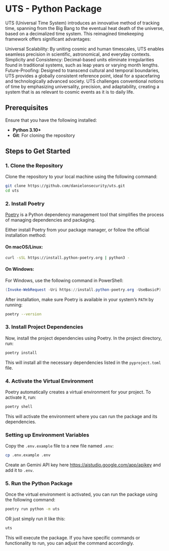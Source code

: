 
# UTS - Python Package

UTS (Universal Time System) introduces an innovative method of
tracking time, spanning from the Big Bang to the eventual heat death
of the universe, based on a decimalized time system. This reimagined
timekeeping framework offers significant advantages:

Universal Scalability: By uniting cosmic and human timescales, UTS
enables seamless precision in scientific, astronomical, and everyday
contexts.  Simplicity and Consistency: Decimal-based units eliminate
irregularities found in traditional systems, such as leap years or
varying month lengths.  Future-Proofing: Designed to transcend
cultural and temporal boundaries, UTS provides a globally consistent
reference point, ideal for a spacefaring and technologically advanced
society.  UTS challenges conventional notions of time by emphasizing
universality, precision, and adaptability, creating a system that is
as relevant to cosmic events as it is to daily life.

## Prerequisites

Ensure that you have the following installed:
- **Python 3.10+**
- **Git**: For cloning the repository

## Steps to Get Started

### 1. Clone the Repository

Clone the repository to your local machine using the following command:

```bash
git clone https://github.com/danielonsecurity/uts.git
cd uts
```

### 2. Install Poetry

[Poetry](https://python-poetry.org/) is a Python dependency management
tool that simplifies the process of managing dependencies and
packaging.

Either install Poetry from your package manager, or follow the official installation method:

#### On macOS/Linux:

```bash
curl -sSL https://install.python-poetry.org | python3 -
```

#### On Windows:

For Windows, use the following command in PowerShell:

```powershell
(Invoke-WebRequest -Uri https://install.python-poetry.org -UseBasicP) | python -
```

After installation, make sure Poetry is available in your system’s `PATH` by running:

```bash
poetry --version
```

### 3. Install Project Dependencies

Now, install the project dependencies using Poetry. In the project directory, run:

```bash
poetry install
```

This will install all the necessary dependencies listed in the `pyproject.toml` file.

### 4. Activate the Virtual Environment

Poetry automatically creates a virtual environment for your project. To activate it, run:

```bash
poetry shell
```

This will activate the environment where you can run the package and its dependencies.

### Setting up Environment Variables

Copy the `.env.example` file to a new file named `.env`:
```bash
cp .env.example .env
```

Create an Gemini API key here https://aistudio.google.com/app/apikey and add it to `.env`.


### 5. Run the Python Package

Once the virtual environment is activated, you can run the package using the following command:

```bash
poetry run python -m uts
```

OR just simply run it like this:

```bash
uts
```


This will execute the package. If you have specific commands or
functionality to run, you can adjust the command accordingly.
